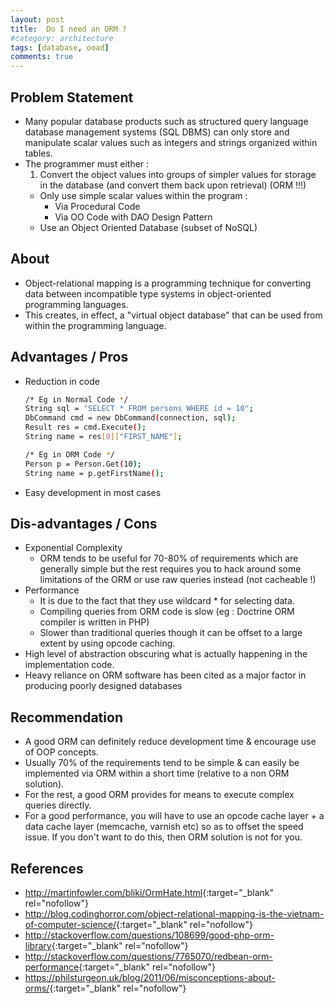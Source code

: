 ```yaml
---
layout: post
title:  Do I need an ORM ? 
#category: architecture
tags: [database, ooad]
comments: true
---
```


## Problem Statement
- Many popular database products such as structured query language database management systems (SQL DBMS) can only store and manipulate scalar values such as integers and strings organized within tables. 
- The programmer must either : 
    1. Convert the object values into groups of simpler values for storage in the database (and convert them back upon retrieval) (ORM !!!) 
    - Only use simple scalar values within the program :
        - Via Procedural Code
        - Via OO Code with DAO Design Pattern 
    - Use an Object Oriented Database (subset of NoSQL)   

## About
- Object-relational mapping is a programming technique for converting data between incompatible type systems in object-oriented programming languages.
- This creates, in effect, a "virtual object database" that can be used from within the programming language.

## Advantages / Pros
- Reduction in code

    ```bash
    /* Eg in Normal Code */
    String sql = "SELECT * FROM persons WHERE id = 10";
    DbCommand cmd = new DbCommand(connection, sql);
    Result res = cmd.Execute();
    String name = res[0]["FIRST_NAME"];
    ```
    
    ```bash
    /* Eg in ORM Code */
    Person p = Person.Get(10); 
    String name = p.getFirstName();
    ```
    
- Easy development in most cases

## Dis-advantages / Cons
- Exponential Complexity
    - ORM tends to be useful for 70-80% of requirements which are generally simple but  the rest requires you to hack around some limitations of the  ORM or use raw queries instead (not cacheable !)
- Performance
    - It is due to the fact that they use wildcard * for selecting data. 
    - Compiling queries from ORM code is slow (eg : Doctrine ORM compiler is written in PHP)
    - Slower than traditional queries though it can be offset to a large extent by using opcode caching.
- High level of abstraction obscuring what is actually happening in the implementation code. 
- Heavy reliance on ORM software has been cited as a major factor in producing poorly designed databases

## Recommendation
- A good ORM can definitely reduce development time & encourage use of OOP concepts.
- Usually 70% of the requirements tend to be simple & can easily be implemented via ORM within a short time (relative to a non ORM solution).
- For the rest, a good ORM provides for means to execute complex queries directly. 
- For a good performance, you will have to use an opcode cache layer + a data cache layer (memcache, varnish etc) so as to offset the speed issue. If you don't want to do this, then ORM solution is not for you. 

## References 
- <http://martinfowler.com/bliki/OrmHate.html>{:target="_blank" rel="nofollow"}
- <http://blog.codinghorror.com/object-relational-mapping-is-the-vietnam-of-computer-science/>{:target="_blank" rel="nofollow"}
- <http://stackoverflow.com/questions/108699/good-php-orm-library>{:target="_blank" rel="nofollow"}
- <http://stackoverflow.com/questions/7765070/redbean-orm-performance>{:target="_blank" rel="nofollow"}
- <https://philsturgeon.uk/blog/2011/06/misconceptions-about-orms/>{:target="_blank" rel="nofollow"}

